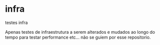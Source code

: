 # infra
testes infra

Apenas testes de infraestrutura a serem alterados e mudados ao longo do tempo para testar performance etc... não se guiem por esse repositorio.
